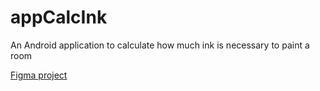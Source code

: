 # appCalcInk
An Android application to calculate how much ink is necessary to paint a room

[Figma project](https://www.figma.com/file/tNXf4BuammOLZ3lvZa7kRJ/AppTinta?node-id=0%3A1 "Figma project")
